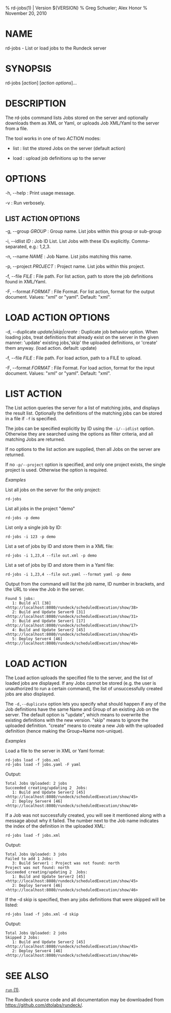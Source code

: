 % rd-jobs(1) | Version ${VERSION}
% Greg Schueler; Alex Honor
% November 20, 2010

# NAME

rd-jobs - List or load jobs to the Rundeck server

# SYNOPSIS

rd-jobs [*action*] [*action options*]...

# DESCRIPTION

The rd-jobs command lists Jobs stored on the server and optionally downloads them as XML or Yaml, or uploads Job XML/Yaml to the server from a file.

The tool works in one of two *ACTION* modes:

* list
: list the stored Jobs on the server (default action)

* load
: upload job definitions up to the server

# OPTIONS


-h, \--help
: Print usage message.

-v
: Run verbosely.

## LIST ACTION OPTIONS

-g, \--group *GROUP*
: Group name. List jobs within this group or sub-group

-i, \--idlist	*ID*
: Job ID List. List Jobs with these IDs explicitly. Comma-separated, e.g.: 1,2,3.

-n, \--name *NAME*
: Job Name. List jobs matching this name.

-p, \--project *PROJECT*
: Project name. List jobs within this project.

-f, \--file *FILE*
: File path. For list action, path to store the job definitions found in XML/Yaml.

-F, \--format *FORMAT*
: File Format. For list action, format for the output document. Values: "xml" or "yaml". Default: "xml".

# LOAD ACTION OPTIONS

-d, \--duplicate *update|skip|create*
: Duplicate job behavior option. When loading jobs, treat definitions that already exist on the server in the given manner: 'update' existing jobs,'skip' the uploaded definitions, or 'create' them anyway. (load action. default: update)

-f, \--file *FILE*
: File path. For load action, path to a FILE to upload.

-F, \--format *FORMAT*
: File Format. For load action, format for the input document. Values: "xml" or "yaml". Default: "xml".

# LIST ACTION 

The List action queries the server for a list of matching jobs, and displays the result list. Optionally the definitions of the matching jobs can be stored in a file if `-f` is specified.

The jobs can be specified explicitly by ID using the `-i/--idlist` option. Otherwise they are searched using the options as filter criteria, and all matching Jobs are returned.

If no options to the list action are supplied, then all Jobs on the
server are returned.

If no `-p/--project` option is specified, and only one project exists, the single project is used.  Otherwise the option is required.

*Examples*

List all jobs on the server for the only project:

    rd-jobs

List all jobs in the project "demo"

    rd-jobs -p demo

List only a single job by ID:

    rd-jobs -i 123 -p demo

List a set of jobs by ID and store them in a XML file:

    rd-jobs -i 1,23,4 --file out.xml -p demo
    
List a set of jobs by ID and store them in a Yaml file:

    rd-jobs -i 1,23,4 --file out.yaml --format yaml -p demo

Output from the command will list the job name, ID number in brackets,
and the URL to view the Job in the server.

    Found 5 jobs:
       1: Build all [38] <http://localhost:8080/rundeck/scheduledExecution/show/38>
       2: Build and Update Server0 [31] <http://localhost:8080/rundeck/scheduledExecution/show/31>
       3: Build and Update Server1 [17] <http://localhost:8080/rundeck/scheduledExecution/show/17>
       4: Build and Update Server2 [45] <http://localhost:8080/rundeck/scheduledExecution/show/45>
       5: Deploy Server4 [46] <http://localhost:8080/rundeck/scheduledExecution/show/46>
   
# LOAD ACTION
   
The Load action uploads the specified file to the server, and the list of loaded jobs are displayed. If any Jobs cannot be stored (e.g. the user is unauthorized to run a certain command), the list of unsuccessfully created jobs are also displayed.

The `-d,--duplicate` option lets you specify what should happen if any
of the Job definitions have the same Name and Group of an existing Job
on the server. The default option is "update", which means to
overwrite the existing definitions with the new version. "skip" means
to ignore the uploaded definition. "create" means to create a new Job
with the uploaded definition (hence making the Group+Name non-unique).

*Examples*

Load a file to the server in XML or Yaml format:

    rd-jobs load -f jobs.xml
    rd-jobs load -f jobs.yaml -F yaml

Output:

    Total Jobs Uploaded: 2 jobs
    Succeeded creating/updating 2  Jobs:
       1: Build and Update Server2 [45] <http://localhost:8080/rundeck/scheduledExecution/show/45>
       2: Deploy Server4 [46] <http://localhost:8080/rundeck/scheduledExecution/show/46>

If a Job was not successfully created, you will see it mentioned along with a message about why it failed. The number next to the Job name indicates the index of the definition in the uploaded XML:

    rd-jobs load -f jobs.xml

Output:

    Total Jobs Uploaded: 3 jobs
    Failed to add 1 Jobs:
       3: Build Server1 : Project was not found: north
    Project was not found: north
    Succeeded creating/updating 2  Jobs:
       1: Build and Update Server2 [45] <http://localhost:8080/rundeck/scheduledExecution/show/45>
       2: Deploy Server4 [46] <http://localhost:8080/rundeck/scheduledExecution/show/46>

If the -d skip is specified, then any jobs definitions that were skipped will be listed:

    rd-jobs load -f jobs.xml -d skip

Output:

    Total Jobs Uploaded: 2 jobs
    Skipped 2 Jobs:
       1: Build and Update Server2 [45] <http://localhost:8080/rundeck/scheduledExecution/show/45>
       2: Deploy Server4 [46] <http://localhost:8080/rundeck/scheduledExecution/show/46>

   
# SEE ALSO

[`run` (1)](run.html).

The Rundeck source code and all documentation may be downloaded from
<https://github.com/dtolabs/rundeck/>.
